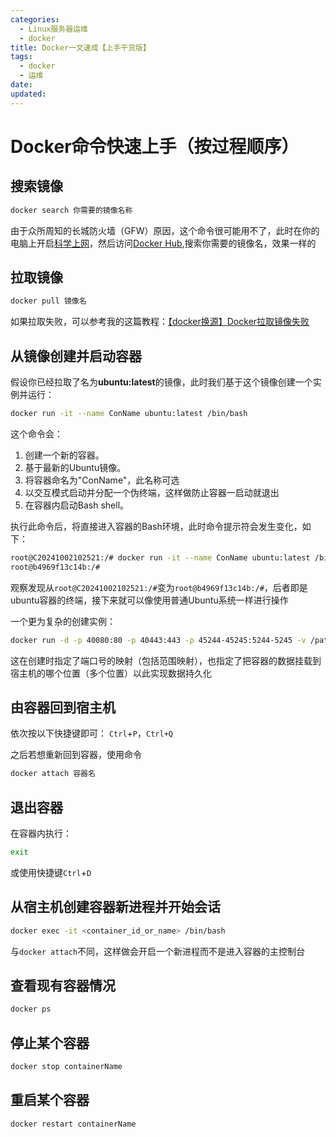 ```yaml
---
categories:
  - Linux服务器运维
  - docker
title: Docker一文速成【上手干货版】
tags:
  - docker
  - 运维
date:
updated:
---
```

# Docker命令快速上手（按过程顺序）
## 搜索镜像
``` bash
docker search 你需要的镜像名称
```
由于众所周知的长城防火墙（GFW）原因，这个命令很可能用不了，此时在你的电脑上开启[科学上网](https://zh.wikipedia.org/wiki/%E7%AA%81%E7%A0%B4%E7%BD%91%E7%BB%9C%E5%AE%A1%E6%9F%A5)，然后访问[Docker Hub](https://hub.docker.com/),搜索你需要的镜像名，效果一样的

##  拉取镜像
``` bash
docker pull 镜像名
```
如果拉取失败，可以参考我的这篇教程：[【docker换源】Docker拉取镜像失败](【docker换源】Docker拉取镜像失败)

## 从镜像创建并启动容器
假设你已经拉取了名为**ubuntu:latest**的镜像，此时我们基于这个镜像创建一个实例并运行：
``` bash
docker run -it --name ConName ubuntu:latest /bin/bash
```
这个命令会：
1. 创建一个新的容器。
2. 基于最新的Ubuntu镜像。
3. 将容器命名为"ConName"，此名称可选
4. 以交互模式启动并分配一个伪终端，这样做防止容器一启动就退出
5. 在容器内启动Bash shell。

执行此命令后，将直接进入容器的Bash环境，此时命令提示符会发生变化，如下：
``` bash
root@C20241002102521:/# docker run -it --name ConName ubuntu:latest /bin/bash
root@b4969f13c14b:/#
```
观察发现从`root@C20241002102521:/#`变为`root@b4969f13c14b:/#`，后者即是ubuntu容器的终端，接下来就可以像使用普通Ubuntu系统一样进行操作

一个更为复杂的创建实例：
``` bash
docker run -d -p 40080:80 -p 40443:443 -p 45244-45245:5244-5245 -v /path/on/host:/app/data -v /path/to/host/alist/data:/opt/alist/data xhofe/alist:latest
```
这在创建时指定了端口号的映射（包括范围映射），也指定了把容器的数据挂载到宿主机的哪个位置（多个位置）以此实现数据持久化

## 由容器回到宿主机
依次按以下快捷键即可：
`Ctrl`+`P`，`Ctrl+Q`

之后若想重新回到容器，使用命令
``` bash
docker attach 容器名
```

## 退出容器
在容器内执行：
``` bash
exit
```
或使用快捷键`Ctrl`+`D`

## 从宿主机创建容器新进程并开始会话
``` bash
docker exec -it <container_id_or_name> /bin/bash
```
与`docker attach`不同，这样做会开启一个新进程而不是进入容器的主控制台

## 查看现有容器情况
``` bash
docker ps
```

## 停止某个容器
``` bash
docker stop containerName
```

## 重启某个容器
``` bash
docker restart containerName
```



